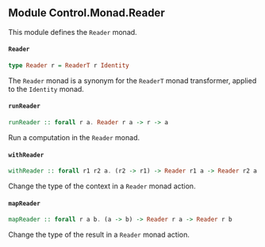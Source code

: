 ## Module Control.Monad.Reader

This module defines the `Reader` monad.

#### `Reader`

``` purescript
type Reader r = ReaderT r Identity
```

The `Reader` monad is a synonym for the `ReaderT` monad transformer, applied
to the `Identity` monad.

#### `runReader`

``` purescript
runReader :: forall r a. Reader r a -> r -> a
```

Run a computation in the `Reader` monad.

#### `withReader`

``` purescript
withReader :: forall r1 r2 a. (r2 -> r1) -> Reader r1 a -> Reader r2 a
```

Change the type of the context in a `Reader` monad action.

#### `mapReader`

``` purescript
mapReader :: forall r a b. (a -> b) -> Reader r a -> Reader r b
```

Change the type of the result in a `Reader` monad action.


